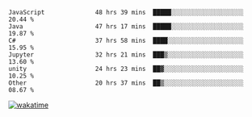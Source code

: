 <!--START_SECTION:waka-->

```text
JavaScript              48 hrs 39 mins  █████░░░░░░░░░░░░░░░░░░░░   20.44 %
Java                    47 hrs 17 mins  █████░░░░░░░░░░░░░░░░░░░░   19.87 %
C#                      37 hrs 58 mins  ████░░░░░░░░░░░░░░░░░░░░░   15.95 %
Jupyter                 32 hrs 21 mins  ███▒░░░░░░░░░░░░░░░░░░░░░   13.60 %
unity                   24 hrs 23 mins  ██▓░░░░░░░░░░░░░░░░░░░░░░   10.25 %
Other                   20 hrs 37 mins  ██▒░░░░░░░░░░░░░░░░░░░░░░   08.67 %
```

<!--END_SECTION:waka-->
[![wakatime](https://wakatime.com/badge/user/6c2f442e-41b4-42e3-bc06-d5d8203ad1da.svg)](https://wakatime.com/@6c2f442e-41b4-42e3-bc06-d5d8203ad1da)
